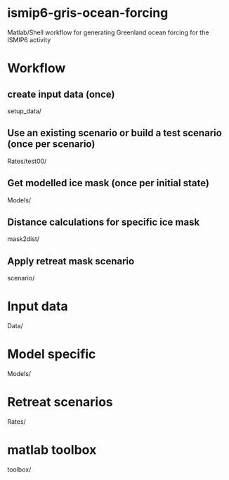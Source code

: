 # ismip6-gris-ocean-forcing
Matlab/Shell workflow for generating Greenland ocean forcing for the ISMIP6 activity

# Workflow
## create input data (once)
setup_data/

## Use an existing scenario or build a test scenario (once per scenario) 
Rates/test00/

## Get modelled ice mask (once per initial state)
Models/



## Distance calculations for specific ice mask 
mask2dist/

## Apply retreat mask scenario
scenario/



# Input data
Data/
# Model specific 
Models/
# Retreat scenarios
Rates/


# matlab toolbox
toolbox/

